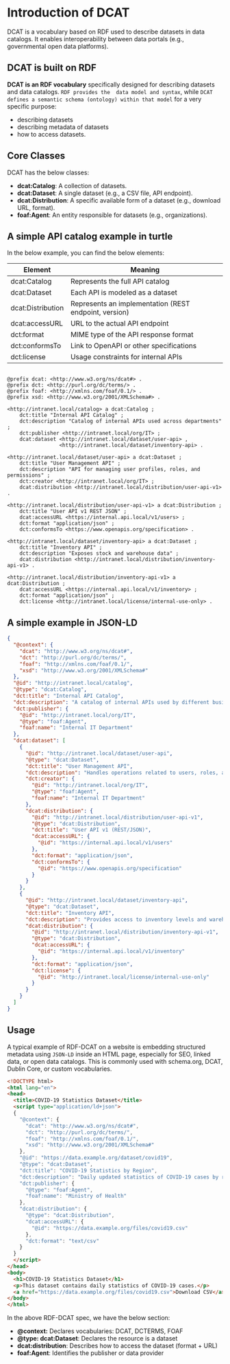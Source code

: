 # Introduction of DCAT

DCAT is a vocabulary based on RDF used to describe datasets in data catalogs. It enables interoperability between data portals (e.g., governmental open data platforms).



## **DCAT is built on RDF**

**DCAT is an RDF vocabulary** specifically designed for describing datasets and data catalogs. `RDF provides the 
data model and syntax`, while `DCAT defines a semantic schema (ontology) within that model` for a very specific 
purpose:
- describing datasets
- describing metadata of datasets
- how to access datasets.

## Core Classes

DCAT has the below classes:

- **dcat:Catalog**: A collection of datasets.
- **dcat:Dataset**: A single dataset (e.g., a CSV file, API endpoint).
- **dcat:Distribution**: A specific available form of a dataset (e.g., download URL, format).
- **foaf:Agent**: An entity responsible for datasets (e.g., organizations).


## A simple API catalog example in turtle
In the below example, you can find the below elements:

|Element|	Meaning|
|-------|----------|
|dcat:Catalog|	Represents the full API catalog|
|dcat:Dataset|	Each API is modeled as a dataset|
|dcat:Distribution|	Represents an implementation (REST endpoint, version)|
|dcat:accessURL|	URL to the actual API endpoint|
|dct:format|	MIME type of the API response format|
|dct:conformsTo|	Link to OpenAPI or other specifications|
|dct:license|	Usage constraints for internal APIs|

```text

@prefix dcat: <http://www.w3.org/ns/dcat#> .
@prefix dct: <http://purl.org/dc/terms/> .
@prefix foaf: <http://xmlns.com/foaf/0.1/> .
@prefix xsd: <http://www.w3.org/2001/XMLSchema#> .

<http://intranet.local/catalog> a dcat:Catalog ;
    dct:title "Internal API Catalog" ;
    dct:description "Catalog of internal APIs used across departments" ;
    dct:publisher <http://intranet.local/org/IT> ;
    dcat:dataset <http://intranet.local/dataset/user-api> ,
                 <http://intranet.local/dataset/inventory-api> .

<http://intranet.local/dataset/user-api> a dcat:Dataset ;
    dct:title "User Management API" ;
    dct:description "API for managing user profiles, roles, and permissions" ;
    dct:creator <http://intranet.local/org/IT> ;
    dcat:distribution <http://intranet.local/distribution/user-api-v1> .

<http://intranet.local/distribution/user-api-v1> a dcat:Distribution ;
    dct:title "User API v1 REST JSON" ;
    dcat:accessURL <https://internal.api.local/v1/users> ;
    dct:format "application/json" ;
    dct:conformsTo <https://www.openapis.org/specification> .

<http://intranet.local/dataset/inventory-api> a dcat:Dataset ;
    dct:title "Inventory API" ;
    dct:description "Exposes stock and warehouse data" ;
    dcat:distribution <http://intranet.local/distribution/inventory-api-v1> .

<http://intranet.local/distribution/inventory-api-v1> a dcat:Distribution ;
    dcat:accessURL <https://internal.api.local/v1/inventory> ;
    dct:format "application/json" ;
    dct:license <http://intranet.local/license/internal-use-only> .

```

## A simple example in JSON-LD

```json
{
  "@context": {
    "dcat": "http://www.w3.org/ns/dcat#",
    "dct": "http://purl.org/dc/terms/",
    "foaf": "http://xmlns.com/foaf/0.1/",
    "xsd": "http://www.w3.org/2001/XMLSchema#"
  },
  "@id": "http://intranet.local/catalog",
  "@type": "dcat:Catalog",
  "dct:title": "Internal API Catalog",
  "dct:description": "A catalog of internal APIs used by different business units",
  "dct:publisher": {
    "@id": "http://intranet.local/org/IT",
    "@type": "foaf:Agent",
    "foaf:name": "Internal IT Department"
  },
  "dcat:dataset": [
    {
      "@id": "http://intranet.local/dataset/user-api",
      "@type": "dcat:Dataset",
      "dct:title": "User Management API",
      "dct:description": "Handles operations related to users, roles, and permissions",
      "dct:creator": {
        "@id": "http://intranet.local/org/IT",
        "@type": "foaf:Agent",
        "foaf:name": "Internal IT Department"
      },
      "dcat:distribution": {
        "@id": "http://intranet.local/distribution/user-api-v1",
        "@type": "dcat:Distribution",
        "dct:title": "User API v1 (REST/JSON)",
        "dcat:accessURL": {
          "@id": "https://internal.api.local/v1/users"
        },
        "dct:format": "application/json",
        "dct:conformsTo": {
          "@id": "https://www.openapis.org/specification"
        }
      }
    },
    {
      "@id": "http://intranet.local/dataset/inventory-api",
      "@type": "dcat:Dataset",
      "dct:title": "Inventory API",
      "dct:description": "Provides access to inventory levels and warehouse tracking",
      "dcat:distribution": {
        "@id": "http://intranet.local/distribution/inventory-api-v1",
        "@type": "dcat:Distribution",
        "dcat:accessURL": {
          "@id": "https://internal.api.local/v1/inventory"
        },
        "dct:format": "application/json",
        "dct:license": {
          "@id": "http://intranet.local/license/internal-use-only"
        }
      }
    }
  ]
}

```

## Usage

A typical example of RDF-DCAT on a website is embedding structured metadata using `JSON-LD` inside an HTML page, 
especially for SEO, linked data, or open data catalogs. This is commonly used with schema.org, DCAT, Dublin Core, 
or custom vocabularies.

```html
<!DOCTYPE html>
<html lang="en">
<head>
  <title>COVID-19 Statistics Dataset</title>
  <script type="application/ld+json">
  {
    "@context": {
      "dcat": "http://www.w3.org/ns/dcat#",
      "dct": "http://purl.org/dc/terms/",
      "foaf": "http://xmlns.com/foaf/0.1/",
      "xsd": "http://www.w3.org/2001/XMLSchema#"
    },
    "@id": "https://data.example.org/dataset/covid19",
    "@type": "dcat:Dataset",
    "dct:title": "COVID-19 Statistics by Region",
    "dct:description": "Daily updated statistics of COVID-19 cases by region.",
    "dct:publisher": {
      "@type": "foaf:Agent",
      "foaf:name": "Ministry of Health"
    },
    "dcat:distribution": {
      "@type": "dcat:Distribution",
      "dcat:accessURL": {
        "@id": "https://data.example.org/files/covid19.csv"
      },
      "dct:format": "text/csv"
    }
  }
  </script>
</head>
<body>
  <h1>COVID-19 Statistics Dataset</h1>
  <p>This dataset contains daily statistics of COVID-19 cases.</p>
  <a href="https://data.example.org/files/covid19.csv">Download CSV</a>
</body>
</html>

```

In the above RDF-DCAT spec, we have the below section:
- **@context:** Declares vocabularies: DCAT, DCTERMS, FOAF
- **@type: dcat:Dataset**:	Declares the resource is a dataset
- **dcat:distribution**:	Describes how to access the dataset (format + URL)
- **foaf:Agent**:	Identifies the publisher or data provider